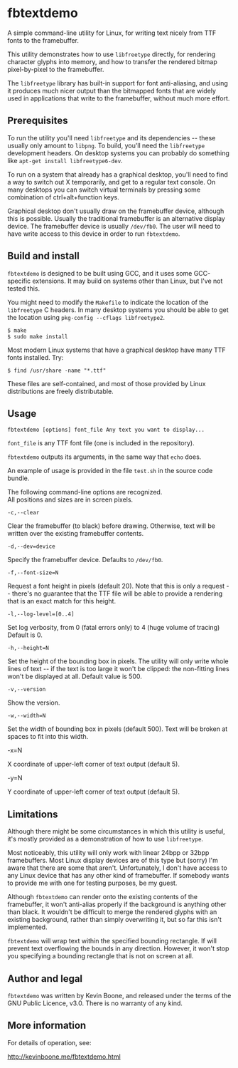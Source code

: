 # fbtextdemo

A simple command-line utility for Linux, for writing text nicely from
TTF fonts to the framebuffer. 

This utility demonstrates
how to use `libfreetype` directly, for rendering character glyphs
into memory, and how to transfer the rendered bitmap
pixel-by-pixel to the framebuffer.

The `libfreetype` library has built-in support for font anti-aliasing,
and using it produces much nicer output than the bitmapped fonts that
are widely used in applications that write to the framebuffer,
without much more effort.

## Prerequisites

To run the utility you'll need `libfreetype` and its dependencies --
these usually only amount to `libpng`. To build, you'll need the
`libfreetype` development headers. On desktop systems you can probably do
something like `apt-get install libfreetype6-dev`.

To run on a system that already has a graphical desktop, you'll
need to find a way to switch out X temporarily, and get to a
regular text console. On many desktops you can switch 
virtual terminals by pressing some combination of ctrl+alt+function
keys.

Graphical desktop don't usually draw on the framebuffer device,
although this is possible. Usually the traditional framebuffer
is an alternative display device. The framebuffer device is
usually `/dev/fb0`. The user will need to have write access
to this device in order to run `fbtextdemo`.

## Build and install

`fbtextdemo` is designed to be built using GCC, and it uses some
GCC-specific extensions. It may build on systems other than Linux,
but I've not tested this. 

You might need to modify the `Makefile` to indicate the location of
the `libfreetype` C headers. In many desktop systems you should be
able to get the location using `pkg-config --cflags libfreetype2`.

    $ make
    $ sudo make install

Most modern Linux systems that have a graphical desktop
have many TTF fonts installed. Try:

    $ find /usr/share -name "*.ttf"

These files are self-contained, and most of those provided by Linux
distributions are freely distributable.

## Usage

    fbtextdemo [options] font_file Any text you want to display...

`font_file` is any TTF font file (one is included in the repository).

`fbtextdemo` outputs its arguments, in the same way that `echo` does.

An example of usage is provided in the file `test.sh` in the source
code bundle.

The following command-line options are recognized.  
All positions and sizes are in screen pixels.

`-c,--clear`

Clear the framebuffer (to black) before drawing. Otherwise, text will
be written over the existing framebuffer contents.

`-d,--dev=device`

Specify the framebuffer device. Defaults to `/dev/fb0`.

`-f,--font-size=N`       

Request a font height in pixels (default 20). Note that this is only
a request -- there's no guarantee that the TTF file will be able to
provide a rendering that is an exact match for this height.

`-l,--log-level=[0..4]`

Set log verbosity, from 0 (fatal errors only) to 4 (huge volume of tracing) 
Default is 0.

`-h,--height=N`

Set the height of the bounding box in pixels. The utility will only
write whole lines of text -- if the text is too large it won't be
clipped: the non-fitting lines won't be displayed at all. Default
value is 500.

`-v,--version`

Show the version.

`-w,--width=N` 

Set the width of bounding box in pixels (default 500). Text will be
broken at spaces to fit into this width.

-x=N                   

X coordinate of upper-left corner of text output (default 5).

-y=N                   

Y coordinate of upper-left corner of text output (default 5).


## Limitations

Although there might be some circumstances in which this utility is useful,
it's mostly provided as a demonstration of how to use `libfreetype`.

Most noticeably, this utility will only work with linear
24bpp or 32bpp framebuffers. Most Linux display devices are of this
type but (sorry) I'm aware that there are some that aren't. Unfortunately,
I don't have access to any Linux device that has any other kind of
framebuffer. If somebody wants to provide me with one for testing
purposes, be my guest. 

Although `fbtextdemo` can render onto the existing contents of the
framebuffer, it won't anti-alias properly if the background is anything
other than black. It wouldn't be difficult to merge the rendered 
glyphs with an existing background, rather than simply overwriting it,
 but so far this isn't implemented.

`fbtextdemo` will wrap text within the specified bounding rectangle.
If will prevent text overflowing the bounds in any direction. However,
it won't stop you specifying a bounding rectangle that is not 
on screen at all. 

## Author and legal

`fbtextdemo` was written by Kevin Boone, and released under the terms
of the GNU Public Licence, v3.0. There is no warranty of any kind.

## More information

For details of operation, see:

http://kevinboone.me/fbtextdemo.html



